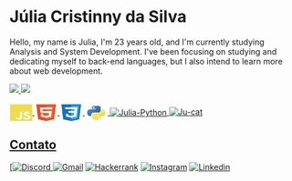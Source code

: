 <p align="left"> 
<h1> Júlia Cristinny da Silva </h1>
Hello, my name is Julia, I'm 23 years old, and I'm currently studying Analysis and System Development. I've been focusing on studying and dedicating myself to back-end languages, but I also intend to learn more about web development.
</p>

 <div>
  <a href="https://github.com/ttpmorp?tab=repositories">
  <img height="180em" src="https://github-readme-stats.vercel.app/api?username=ttpmorp&show_icons=true&theme=dracula&include_all_commits=true&count_private=true"/>
  <img height="150em" src="https://github-readme-stats.vercel.app/api/top-langs/?username=ttpmorp&layout=compact&langs_count=16&theme=dracula"/>
</div>

<div style="display: inline_block"><br>
  <img align="center" alt="Julia-Js" height="30" width="40" src="https://raw.githubusercontent.com/devicons/devicon/master/icons/javascript/javascript-plain.svg">
  <img align="center" alt="Julia-HTML" height="30" width="40" src="https://raw.githubusercontent.com/devicons/devicon/master/icons/html5/html5-original.svg">
  <img align="center" alt="Julia-CSS" height="30" width="40" src="https://raw.githubusercontent.com/devicons/devicon/master/icons/css3/css3-original.svg">
  <img align="center" alt="Julia-Python" height="30" width="40" src="https://raw.githubusercontent.com/devicons/devicon/master/icons/python/python-original.svg">
  <img align="center" alt="Julia-Python" height="30" width="40" src="https://cdn.jsdelivr.net/gh/devicons/devicon/icons/java/java-original.svg">
  <img aling="right" alt="Ju-cat" src="https://cdn.discordapp.com/attachments/1124409114320187525/1143306225799413942/4cbe8d_f1ed2800a49649848102c68fc5a66e53mv2_1.gif">





##
## Contato
[![Discord](https://img.shields.io/badge/Discord-7289DA?style=for-the-badge&logo=discord&logoColor=white)
[![Gmail](https://img.shields.io/badge/Gmail-D14836?style=for-the-badge&logo=gmail&logoColor=white)](https://www.hackerrank.com/cristinny99)
[![Hackerrank](https://img.shields.io/badge/-Hackerrank-2EC866?style=for-the-badge&logo=HackerRank&logoColor=white)](https://www.hackerrank.com/cristinny99)
[![Instagram](https://img.shields.io/badge/Instagram-E4405F?style=for-the-badge&logo=instagram&logoColor=white)](https://www.instagram.com/itsxulia_/)
[![Linkedin](https://img.shields.io/badge/LinkedIn-0077B5?style=for-the-badge&logo=linkedin&logoColor=white)](https://www.linkedin.com/in/julia-santos-644691175/)




